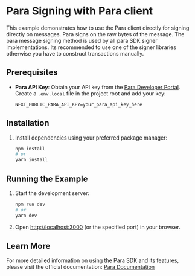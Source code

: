 # Para Signing with Para client

This example demonstrates how to use the Para client directly for signing directly on messages. Para signs on the raw
bytes of the message. The para message signing method is used by all para SDK signer implementations. Its recommended to
use one of the signer libraries otherwise you have to construct transactions manually.

## Prerequisites

- **Para API Key**: Obtain your API key from the [Para Developer Portal](https://developer.getpara.com/). Create a
  `.env.local` file in the project root and add your key:
  ```env
  NEXT_PUBLIC_PARA_API_KEY=your_para_api_key_here
  ```

## Installation

1.  Install dependencies using your preferred package manager:
    ```bash
    npm install
    # or
    yarn install
    ```

## Running the Example

1.  Start the development server:
    ```bash
    npm run dev
    # or
    yarn dev
    ```
2.  Open [http://localhost:3000](https://www.google.com/search?q=http://localhost:3000) (or the specified port) in your
    browser.

## Learn More

For more detailed information on using the Para SDK and its features, please visit the official documentation:
[Para Documentation](https://docs.getpara.com/)
